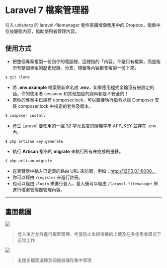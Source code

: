 # Laravel 7 檔案管理器

引入 unisharp 的 laravel-filemanager 套件來擴增像應用中的 Dropbox，能集中存放靜態內容，協助使用者管理內容。

## 使用方式
- 把整個專案複製一份到你的電腦裡，這裡指的「內容」不是只有檔案，而是指所有整個專案的歷史紀錄、分支、標籤等內容都會複製一份下來。
```sh
$ git clone
```
- 將 __.env.example__ 檔案重新命名成 __.env__，如果應用程式金鑰沒有被設定的話，你的使用者 sessions 和其他加密的資料都是不安全的！
- 當你的專案中已經有 composer.lock，可以直接執行指令以讓 Composer 安裝 composer.lock 中指定的套件及版本。
```sh
$ composer install
```
- 產生 Laravel 要使用的一組 32 字元長度的隨機字串 APP_KEY 並存在 .env 內。
```sh
$ php artisan key:generate
```
- 執行 __Artisan__ 指令的 __migrate__ 來執行所有未完成的遷移。
```sh
$ php artisan migrate
```
- 在瀏覽器中輸入已定義的路由 URL 來訪問，例如：http://127.0.0.1:8000。
- 你可以經由 `/register` 來進行註冊。
- 也可以經由 `/login` 來進行登入，登入後可以經由 `/laravel-filemanager` 來進行檔案管理器管理內容。

----

## 畫面截圖
![](https://i.imgur.com/Xbndz45.png)
> 登入後方允許進行檔案管理，考量防止未經授權的上傳及在多使用者模式下正常工作

![](https://i.imgur.com/C8nOFfE.png)
> 支援多檔案選擇及伺服器儲存集中管理